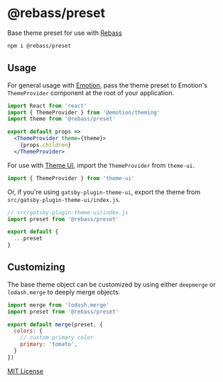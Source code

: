 
# @rebass/preset

Base theme preset for use with [Rebass][]

```sh
npm i @rebass/preset
```

## Usage

For general usage with [Emotion][], pass the theme preset to Emotion's `ThemeProvider` component at the root of your application.

```jsx
import React from 'react'
import { ThemeProvider } from '@emotion/theming'
import theme from '@rebass/preset'

export default props =>
  <ThemeProvider theme={theme}>
    {props.children}
  </ThemeProvider>
```

For use with [Theme UI][], import the `ThemeProvider` from `theme-ui`.

```jsx
import { ThemeProvider } from 'theme-ui'
```

Or, if you're using `gatsby-plugin-theme-ui`, export the theme from `src/gatsby-plugin-theme-ui/index.js`.

```js
// src/gatsby-plugin-theme-ui/index.js
import preset from '@rebass/preset'

export default {
  ...preset
}
```

## Customizing

The base theme object can be customized by using either `deepmerge` or `lodash.merge` to deeply merge objects.

```js
import merge from 'lodash.merge'
import preset from '@rebass/preset'

export default merge(preset, {
  colors: {
    // custom primary color
    primary: 'tomato',
  }
})
```

[MIT License](LICENSE.md)

[rebass]: https://rebassjs.org
[emotion]: https://emotion.sh
[theme ui]: https://theme-ui.com
